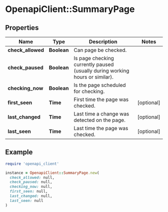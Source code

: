 # OpenapiClient::SummaryPage

## Properties

| Name | Type | Description | Notes |
| ---- | ---- | ----------- | ----- |
| **check_allowed** | **Boolean** | Can page be checked. |  |
| **check_paused** | **Boolean** | Is page checking currently paused (usually during working hours or similar). |  |
| **checking_now** | **Boolean** | Is the page scheduled for checking. |  |
| **first_seen** | **Time** | First time the page was checked. | [optional] |
| **last_changed** | **Time** | Last time a change was detected on the page. | [optional] |
| **last_seen** | **Time** | Last time the page was checked. | [optional] |

## Example

```ruby
require 'openapi_client'

instance = OpenapiClient::SummaryPage.new(
  check_allowed: null,
  check_paused: null,
  checking_now: null,
  first_seen: null,
  last_changed: null,
  last_seen: null
)
```


